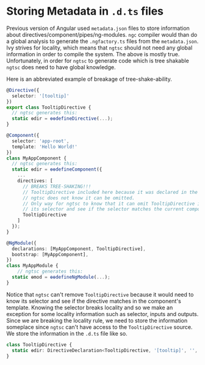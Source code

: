 # Storing Metadata in `.d.ts` files

Previous version of Angular used `metadata.json` files to store information about directives/component/pipes/ng-modules.
`ngc` compiler would than do a global analysis to generate the `.ngfactory.ts` files from the `metadata.json`.
Ivy strives for locality, which means that `ngtsc` should not need any global information in order to compile the system.
The above is mostly true.
Unfortunately, in order for `ngtsc` to generate code which is tree shakable `ngtsc` does need to have global knowledge.

Here is an abbreviated example of breakage of tree-shake-ability.
```typescript
@Directive({
  selector: '[tooltip]'
})
export class TooltipDirective {
  // ngtsc generates this:
  static ɵdir = ɵɵdefineDirective(...);
}

@Component({
  selector: 'app-root',
  template: 'Hello World!'
})
class MyAppComponent {
  // ngtsc generates this:
  static ɵdir = ɵɵdefineComponent({
    ...
    directives: [
      // BREAKS TREE-SHAKING!!!
      // TooltipDirective included here because it was declared in the NgModule
      // ngtsc does not know it can be omitted.
      // Only way for ngtsc to know that it can omit TooltipDirective is if it knows
      // its selector and see if the selector matches the current component's template.
      TooltipDirective
    ]
  });
}

@NgModule({
  declarations: [MyAppComponent, TooltipDirective],
  bootstrap: [MyAppComponent],
})
class MyAppModule {
    // ngtsc generates this:
  static ɵmod = ɵɵdefineNgModule(...);
}
```

Notice that `ngtsc` can't remove `TooltipDirective` because it would need to know its selector and see if the directive matches in the component's template.
Knowing the selector breaks locality and so we make an exception for some locality information such as selector, inputs and outputs.
Since we are breaking the locality rule, we need to store the information someplace since `ngtsc` can't  have access to the `TooltipDirective` source.
We store the information in the `.d.ts` file like so.

```typescript
class TooltipDirective {
  static ɵdir: DirectiveDeclaration<TooltipDirective, '[tooltip]', '', {}, {}, []>
}
```
